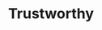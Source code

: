 ---
title: "Trustworthy"

feat:
  types: ["General"]
  description: |
    Other people find you easy to talk to.
  benefit: |
    You gain a +2 bonus to _bluff_ and _diplomacy_.
---